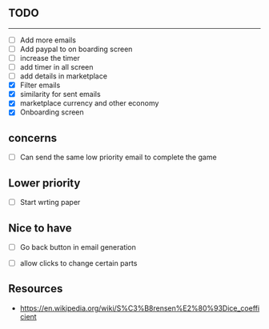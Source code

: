 ## TODO
---
- [ ] Add more emails
- [ ] Add paypal to on boarding screen
- [ ] increase the timer
- [ ] add timer in all screen
- [ ] add details in marketplace
- [X] Filter emails
- [X] similarity for sent emails
- [X] marketplace currency and other economy
- [x] Onboarding screen

## concerns
- [ ] Can send the same low priority email to complete the game
## Lower priority
- [ ] Start wrting paper

## Nice to have
- [ ] Go back button in email generation
- [ ] allow clicks to change certain parts


## Resources
- https://en.wikipedia.org/wiki/S%C3%B8rensen%E2%80%93Dice_coefficient